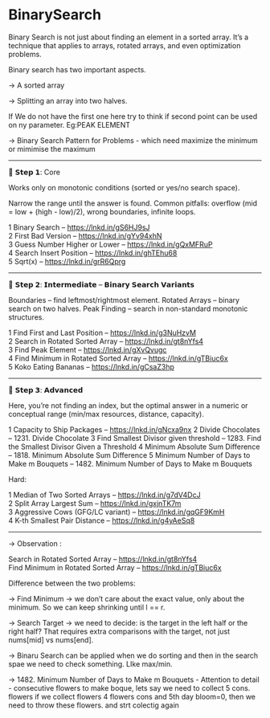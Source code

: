 # BinarySearch


Binary Search is not just about finding an element in a sorted array. It’s a technique that applies to arrays, rotated arrays, and even optimization problems. 


Binary search has two important aspects.

-> A sorted array

-> Splitting an array into two halves. 

If We do not have the first one here try to think if second point can be used on ny parameter.
Eg:PEAK ELEMENT


-> Binary Search Pattern for Problems -  which need  maximize the minimum or mimimise the maximum
________________________




🔹 𝗦𝘁𝗲𝗽 𝟭:  Core

Works only on monotonic conditions (sorted or yes/no search space).

Narrow the range until the answer is found.
Common pitfalls: overflow (mid = low + (high - low)/2), wrong boundaries, infinite loops.


1️ Binary Search – https://lnkd.in/gS6HJ9sJ  
2️ First Bad Version – https://lnkd.in/gYv94xhN  
3️ Guess Number Higher or Lower – https://lnkd.in/gQxMFRuP  
4️ Search Insert Position – https://lnkd.in/ghTEhu68  
5️ Sqrt(x) – https://lnkd.in/grR6Qprg  



______________________________


🔹 𝗦𝘁𝗲𝗽 𝟮: 𝗜𝗻𝘁𝗲𝗿𝗺𝗲𝗱𝗶𝗮𝘁𝗲 – 𝗕𝗶𝗻𝗮𝗿𝘆 𝗦𝗲𝗮𝗿𝗰𝗵 𝗩𝗮𝗿𝗶𝗮𝗻𝘁𝘀

Boundaries – find leftmost/rightmost element.
Rotated Arrays – binary search on two halves.
Peak Finding – search in non-standard monotonic structures.


1️ Find First and Last Position – https://lnkd.in/g3NuHzvM  
2️ Search in Rotated Sorted Array – https://lnkd.in/gt8nYfs4  
3️ Find Peak Element – https://lnkd.in/gXvQvugc  
4️ Find Minimum in Rotated Sorted Array – https://lnkd.in/gTBiuc6x  
5️ Koko Eating Bananas – https://lnkd.in/gCsaZ3hp  

__________________________________



🔹 𝗦𝘁𝗲𝗽 𝟯: 𝗔𝗱𝘃𝗮𝗻𝗰𝗲𝗱 

Here, you’re not finding an index, but the optimal answer in a numeric or conceptual range (min/max resources, distance, capacity).

1️ Capacity to Ship Packages – https://lnkd.in/gNcxa9nx
2️ Divide Chocolates – 1231. Divide Chocolate
3️ Find Smallest Divisor given threshold – 1283. Find the Smallest Divisor Given a Threshold
4️ Minimum Absolute Sum Difference – 1818. Minimum Absolute Sum Difference
5️ Minimum Number of Days to Make m Bouquets – 1482. Minimum Number of Days to Make m Bouquets


Hard:

1️ Median of Two Sorted Arrays – https://lnkd.in/g7dV4DcJ  
2️ Split Array Largest Sum – https://lnkd.in/gxjnTK7m  
3️ Aggressive Cows (GFG/LC variant) – https://lnkd.in/gqGF9KmH    
4 K-th Smallest Pair Distance – https://lnkd.in/g4yAeSq8 






_____________________


-> Observation :

 Search in Rotated Sorted Array – https://lnkd.in/gt8nYfs4  
 Find Minimum in Rotated Sorted Array – https://lnkd.in/gTBiuc6x  

Difference between the two problems:

-> Find Minimum → we don’t care about the exact value, only about the minimum. So we can keep shrinking until l == r.

-> Search Target → we need to decide: is the target in the left half or the right half?
That requires extra comparisons with the target, not just nums[mid] vs nums[end].



-> Binaru Search can be applied when we do sorting and then in the search spae we need to check something.
LIke max/min.


-> 1482. Minimum Number of Days to Make m Bouquets -  Attention to detail - consecutive flowers to make boque, lets say we need to collect 5 cons. flowers
if we collect flowers 4 flowers cons and 5th day bloom=0, then we need to throw these flowers. and strt colectig again
